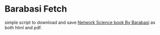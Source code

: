 # Barabasi Fetch

simple script to download and save [Network Science book By Barabasi](http://networksciencebook.com/) as both html and pdf.
